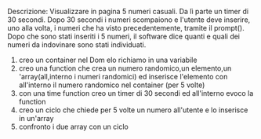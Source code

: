 Descrizione:
Visualizzare in pagina 5 numeri casuali.
Da lì parte un timer di 30 secondi.
Dopo 30 secondi i numeri scompaiono e l'utente deve inserire, uno alla volta, i numeri che ha visto precedentemente, tramite il prompt().
Dopo che sono stati inseriti i 5 numeri, il software dice quanti e quali dei numeri da indovinare sono stati individuati.


1) creo un container nel Dom elo richiamo in una variabile
2) creo una function che crea un numero randomico,un elemento,un 'array(all,interno i numeri randomici) ed inserisce l'elemento con all'interno il numero randomico nel container (per 5 volte)
3) con una time function creo un timer di 30 secondi ed all'interno evoco la  function 
4) creo un ciclo che chiede per 5 volte un numero all'utente e lo inserisce in un'array
5) confronto i due array con un ciclo 